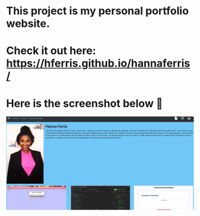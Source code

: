 # This project is my personal portfolio website.
# Check it out here: https://hferris.github.io/hannaferris/
# Here is the screenshot below :star_struck:
![Alt text](/./Assets/imgs/updated-porPage.png?raw=true "Screenshot")


